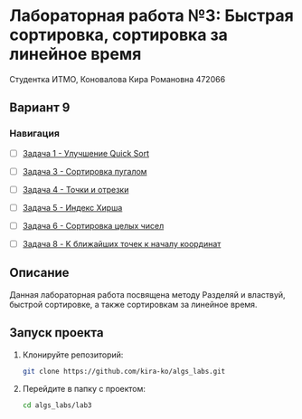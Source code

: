 # Лабораторная работа №3: Быстрая сортировка, сортировка за линейное время

Студентка ИТМО,  Коновалова Кира Романовна 472066

## Вариант 9
### Навигация

- [ ] [Задача 1 - Улучшение Quick Sort ](https://github.com/kira-ko/algoritms_labs/tree/main/lab3/task1)
- [ ] [Задача 3 - Сортировка пугалом ](https://github.com/kira-ko/algoritms_labs/tree/main/lab3/task3)
- [ ] [Задача 4 - Точки и отрезки ](https://github.com/kira-ko/algoritms_labs/tree/main/lab3/task4)
- [ ] [Задача 5 - Индекс Хирша ](https://github.com/kira-ko/algoritms_labs/tree/main/lab3/task5)
- [ ] [Задача 6 - Сортировка целых чисел](https://github.com/kira-ko/algoritms_labs/tree/main/lab3/task6)
- [ ] [Задача 8 - K ближайших точек к началу координат ](https://github.com/kira-ko/algoritms_labs/tree/main/lab3/task8
)


## Описание
Данная лабораторная работа посвящена методу Разделяй и властвуй, быстрой сортировке, а также сортировкам за линейное время.

## Запуск проекта
1. Клонируйте репозиторий:
   ```bash
   git clone https://github.com/kira-ko/algs_labs.git
   ```
2. Перейдите в папку с проектом:
   ```bash
   cd algs_labs/lab3
   ```
